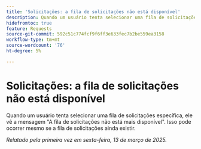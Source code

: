 ```yaml
---
title: 'Solicitações: a fila de solicitações não está disponível'
description: Quando um usuário tenta selecionar uma fila de solicitações específica, é exibida a mensagem A fila de solicitações não está mais disponível. Isso pode ocorrer mesmo se a fila de solicitações ainda existir.
hidefromtoc: true
feature: Requests
source-git-commit: 592c51c774fcf9f6ff3e633fec7b2be559ea3158
workflow-type: tm+mt
source-wordcount: '76'
ht-degree: 5%

---
```



# Solicitações: a fila de solicitações não está disponível

Quando um usuário tenta selecionar uma fila de solicitações específica, ele vê a mensagem &quot;A fila de solicitações não está mais disponível&quot;. Isso pode ocorrer mesmo se a fila de solicitações ainda existir.

_Relatado pela primeira vez em sexta-feira, 13 de março de 2025._
